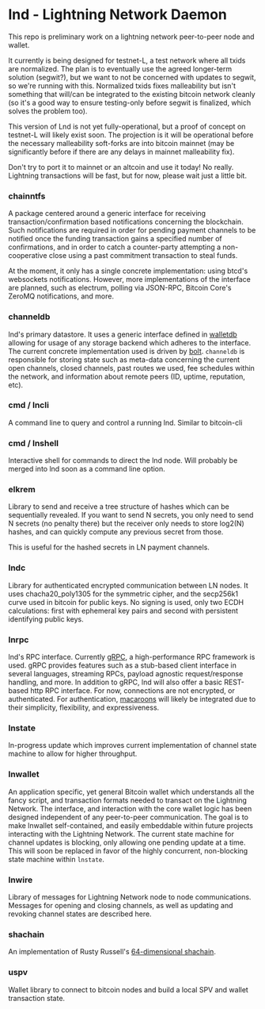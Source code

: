 # lnd - Lightning Network Daemon

This repo is preliminary work on a lightning network peer-to-peer node and wallet.

It currently is being designed for testnet-L, a test network where all txids are normalized.  The plan is to eventually use the agreed longer-term solution (segwit?), but we want to not be concerned with updates to segwit, so we're running with this.  Normalized txids fixes malleability but isn't something that will/can be integrated to the existing bitcoin network cleanly (so it's a good way to ensure testing-only before segwit is finalized, which solves the problem too).

This version of Lnd is not yet fully-operational, but a proof of concept on testnet-L will likely exist soon.  The projection is it will be operational before the necessary malleability soft-forks are into bitcoin mainnet (may be significantly before if there are any delays in mainnet malleability fix).

Don't try to port it to mainnet or an altcoin and use it today!  No really.  Lightning transactions will be fast, but for now, please wait just a little bit.

### chainntfs

A package centered around a generic interface for receiving transaction/confirmation based notifications concerning the blockchain. Such notifications are required in order for pending payment channels to be notified once the funding transaction gains a specified number of confirmations, and in order to catch a counter-party attempting a non-cooperative close using a past commitment transaction to steal funds.

At the moment, it only has a single concrete implementation: using btcd's websockets notifications. However, more implementations of the interface are planned, such as electrum, polling via JSON-RPC, Bitcoin Core's ZeroMQ notifications, and more.

### channeldb

lnd's primary datastore. It uses a generic interface defined in [walletdb](https://godoc.org/github.com/btcsuite/btcwallet/walletdb) allowing for usage of any storage backend which adheres to the interface. The current concrete implementation used is driven by [bolt](https://github.com/boltdb/bolt). `channeldb` is responsible for storing state such as meta-data concerning the current open channels, closed channels, past routes we used, fee schedules within the network, and information about remote peers (ID, uptime, reputation, etc).

### cmd / lncli
A command line to query and control a running lnd.  Similar to bitcoin-cli

### cmd / lnshell
Interactive shell for commands to direct the lnd node.  Will probably be merged into lnd soon as a command line option.

### elkrem
Library to send and receive a tree structure of hashes which can be sequentially revealed.  If you want to send N secrets, you only need to send N secrets (no penalty there) but the receiver only needs to store log2(N) hashes, and can quickly compute any previous secret from those.

This is useful for the hashed secrets in LN payment channels.

### lndc
Library for authenticated encrypted communication between LN nodes.  It uses chacha20_poly1305 for the symmetric cipher, and the secp256k1 curve used in bitcoin for public keys.  No signing is used, only two ECDH calculations: first with ephemeral key pairs and second with persistent identifying public keys.

### lnrpc 

lnd's RPC interface. Currently [gRPC](http://www.grpc.io/), a high-performance RPC framework is used. gRPC provides features such as a stub-based client interface in several languages, streaming RPCs, payload agnostic request/response handling, and more. In addition to gRPC, lnd will also offer a basic REST-based http RPC interface. For now, connections are not encrypted, or authenticated. For authentication, [macaroons](http://research.google.com/pubs/pub41892.html) will likely be integrated due to their simplicity, flexibility, and expressiveness.

### lnstate
In-progress update which improves current implementation of channel state machine to allow for higher throughput.

### lnwallet

An application specific, yet general Bitcoin wallet which understands all the fancy script, and transaction formats needed to transact on the Lightning Network. The interface, and interaction with the core wallet logic has been designed independent of any peer-to-peer communication. The goal is to make lnwallet self-contained, and easily embeddable within future projects interacting with the Lightning Network. The current state machine for channel updates is blocking, only allowing one pending update at a time. This will soon be replaced in favor of the highly concurrent, non-blocking state machine within `lnstate`.

### lnwire
Library of messages for Lightning Network node to node communications.  Messages for opening and closing channels, as well as updating and revoking channel states are described here.

### shachain
An implementation of Rusty Russell's [64-dimensional shachain](https://github.com/rustyrussell/ccan/blob/master/ccan/crypto/shachain/design.txt).

### uspv
Wallet library to connect to bitcoin nodes and build a local SPV and wallet transaction state.
